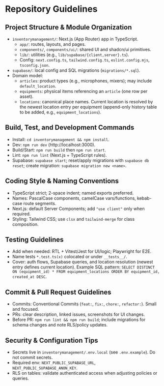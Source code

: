 # Repository Guidelines

## Project Structure & Module Organization
- `inventorymanagement/`: Next.js (App Router) app in TypeScript.
  - `app/`: routes, layouts, and pages.
  - `components/`, `components/ui/`: shared UI and shadcn/ui primitives.
  - `lib/`: utilities (e.g., `lib/supabase/{client,server}.ts`).
  - Config: `next.config.ts`, `tailwind.config.ts`, `eslint.config.mjs`, `tsconfig.json`.
- `supabase/`: local config and SQL migrations (`migrations/*.sql`).
- Domain model:
  - `articles`: product types (e.g., microphones, mixers); may include `default_location`.
  - `equipments`: physical items referencing an `article` (one row per asset).
  - `locations`: canonical place names. Current location is resolved by the newest location entry per equipment (append-only history table to be added, e.g., `equipment_locations`).

## Build, Test, and Development Commands
- Install: `cd inventorymanagement && npm install`.
- Dev: `npm run dev` (http://localhost:3000).
- Build/Start: `npm run build` then `npm run start`.
- Lint: `npm run lint` (Next.js + TypeScript rules).
- Supabase: `supabase start`; reset/apply migrations with `supabase db reset`; create migration: `supabase migration new <name>`.

## Coding Style & Naming Conventions
- TypeScript strict; 2-space indent; named exports preferred.
- Names: PascalCase components, camelCase vars/functions, kebab-case route segments.
- Next.js: default Server Components; add `"use client"` only when required.
- Styling: Tailwind CSS; use `clsx` and `tailwind-merge` for class composition.

## Testing Guidelines
- Add when needed: RTL + Vitest/Jest for UI/logic; Playwright for E2E.
- Name tests `*.test.ts(x)` colocated or under `__tests__/`.
- Cover: auth flows, Supabase queries, and location resolution (newest entry defines current location). Example SQL pattern: `SELECT DISTINCT ON (equipment_id) * FROM equipment_locations ORDER BY equipment_id, created_at DESC`.

## Commit & Pull Request Guidelines
- Commits: Conventional Commits (`feat:`, `fix:`, `chore:`, `refactor:`). Small and focused.
- PRs: clear description, linked issues, screenshots for UI changes.
- Before PR: `npm run lint && npm run build`; include migrations for schema changes and note RLS/policy updates.

## Security & Configuration Tips
- Secrets live in `inventorymanagement/.env.local` (see `.env.example`). Do not commit secrets.
- Required env: `NEXT_PUBLIC_SUPABASE_URL`, `NEXT_PUBLIC_SUPABASE_ANON_KEY`.
- RLS on tables: validate authenticated access when adjusting policies or queries.

